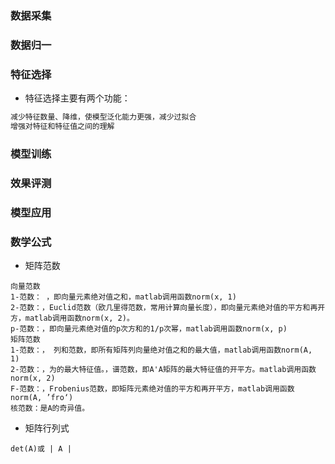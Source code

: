 ### 数据采集

### 数据归一

### 特征选择

- 特征选择主要有两个功能：
```markdown
减少特征数量、降维，使模型泛化能力更强，减少过拟合
增强对特征和特征值之间的理解
```

### 模型训练

### 效果评测

### 模型应用


### 数学公式
- 矩阵范数
```
向量范数
1-范数： ，即向量元素绝对值之和，matlab调用函数norm(x, 1)
2-范数：，Euclid范数（欧几里得范数，常用计算向量长度），即向量元素绝对值的平方和再开方，matlab调用函数norm(x, 2)。
p-范数：，即向量元素绝对值的p次方和的1/p次幂，matlab调用函数norm(x, p)
矩阵范数
1-范数：， 列和范数，即所有矩阵列向量绝对值之和的最大值，matlab调用函数norm(A, 1)
2-范数：，为的最大特征值。，谱范数，即A'A矩阵的最大特征值的开平方。matlab调用函数norm(x, 2)
F-范数：，Frobenius范数，即矩阵元素绝对值的平方和再开平方，matlab调用函数norm(A, ’fro‘)
核范数：是A的奇异值。
```
- 矩阵行列式
```
det(A)或 | A |

```